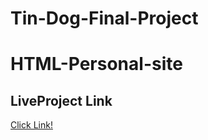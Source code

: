 # Tin-Dog-Final-Project
# HTML-Personal-site
<h2>LiveProject Link</h2>
<a href="https://tanya-chan.github.io/HTML-Personal-site/">Click Link!</a>
